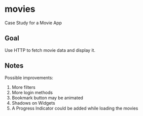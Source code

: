 # movies

Case Study for a Movie App

## Goal

Use HTTP to fetch movie data and display it.

## Notes
Possible improvements:
1. More filters
2. More login methods
3. Bookmark button may be animated
4. Shadows on Widgets
5. A Progress Indicator could be added while loading the movies
